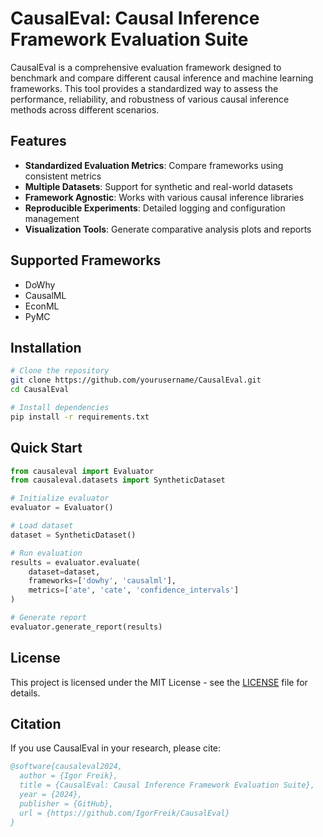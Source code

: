 # CausalEval: Causal Inference Framework Evaluation Suite

CausalEval is a comprehensive evaluation framework designed to benchmark and compare different causal inference and machine learning frameworks. This tool provides a standardized way to assess the performance, reliability, and robustness of various causal inference methods across different scenarios.

## Features

- **Standardized Evaluation Metrics**: Compare frameworks using consistent metrics
- **Multiple Datasets**: Support for synthetic and real-world datasets
- **Framework Agnostic**: Works with various causal inference libraries
- **Reproducible Experiments**: Detailed logging and configuration management
- **Visualization Tools**: Generate comparative analysis plots and reports

## Supported Frameworks

- DoWhy
- CausalML
- EconML
- PyMC

## Installation

```bash
# Clone the repository
git clone https://github.com/yourusername/CausalEval.git
cd CausalEval

# Install dependencies
pip install -r requirements.txt
```

## Quick Start

```python
from causaleval import Evaluator
from causaleval.datasets import SyntheticDataset

# Initialize evaluator
evaluator = Evaluator()

# Load dataset
dataset = SyntheticDataset()

# Run evaluation
results = evaluator.evaluate(
    dataset=dataset,
    frameworks=['dowhy', 'causalml'],
    metrics=['ate', 'cate', 'confidence_intervals']
)

# Generate report
evaluator.generate_report(results)
```

## License

This project is licensed under the MIT License - see the [LICENSE](LICENSE) file for details.

## Citation

If you use CausalEval in your research, please cite:

```bibtex
@software{causaleval2024,
  author = {Igor Freik},
  title = {CausalEval: Causal Inference Framework Evaluation Suite},
  year = {2024},
  publisher = {GitHub},
  url = {https://github.com/IgorFreik/CausalEval}
}
```
